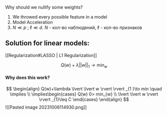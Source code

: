 Why should we nullify some weights?
1) We throwed every possible feature in a model
2) Model Acceleration
3)  $N \ll p$ ; $\ell \ll d$.    $N$ - кол-во наблюдений, $\ell$ - кол-во признаков

## Solution for linear models:
[[Regularization#LASSO | L1 Regularization]]

$$
Q(w)+\lambda| | w| |_{1} \to \min_{w}
$$
#### Why does this work?
$$
\begin{align}
Q(w)+\lambda \lvert \lvert w \rvert  \rvert _{1 }\to min \quad \implies \\
\implies\begin{cases}
Q(w) 0> min_{w} \\
\lvert \lvert w \rvert  \rvert _{1}\leq C
\end{cases}
\end{align}
$$
![[Pasted image 20231006114930.png]]